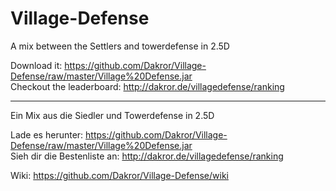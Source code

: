 Village-Defense
===============

A mix between the Settlers and towerdefense in 2.5D

Download it: https://github.com/Dakror/Village-Defense/raw/master/Village%20Defense.jar<br>
Checkout the leaderboard: http://dakror.de/villagedefense/ranking



------------------------
Ein Mix aus die Siedler und Towerdefense in 2.5D

Lade es herunter: https://github.com/Dakror/Village-Defense/raw/master/Village%20Defense.jar<br>
Sieh dir die Bestenliste an: http://dakror.de/villagedefense/ranking


Wiki: https://github.com/Dakror/Village-Defense/wiki
